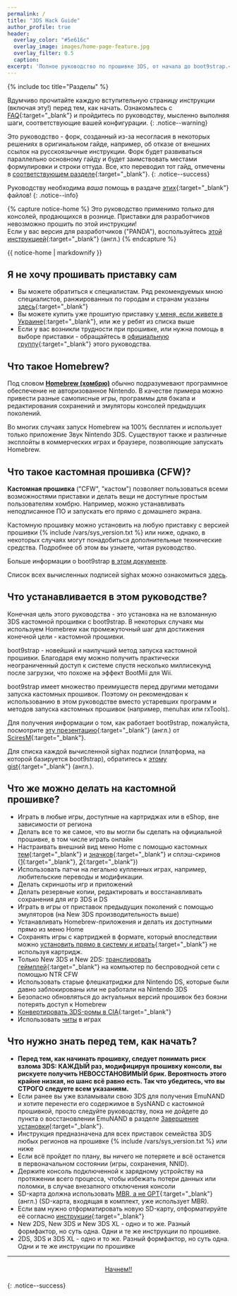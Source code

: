 ```yaml
---
permalink: /
title: "3DS Hack Guide"
author_profile: true
header:	
  overlay_color: "#5e616c"
  overlay_image: images/home-page-feature.jpg
  overlay_filter: 0.5
  caption:
excerpt: 'Полное руководство по прошивке 3DS, от начала до boot9strap.<br />**Последнее изменение:** 8 июля 2018'
---
```


{% include toc title="Разделы" %}

Вдумчиво прочитайте каждую вступительную страницу инструкции (включая эту!) перед тем, как начать. Ознакомьтесь с [FAQ](faq){:target="_blank"} и пройдитесь по руководству, мысленно выполняя шаги, соответствующие вашей конфигурации. 
{: .notice--warning}

Это руководство - форк, созданный из-за несогласия в некоторых решениях в оригинальном гайде, например, об отказе от внешних ссылок на русскоязычные инструкции. Форк будет развиваться параллельно основному гайду и будет заимствовать местами формулировки и строки оттуда. Все, кто переводил тот гайд, отмечены в [соответствующем разделе](credits){:target="_blank"}.
{: .notice--success}

Руководству необходима *ваша* помощь в раздаче [этих](https://3ds.hacks.guide/rss.xml){:target="_blank"} файлов!
{: .notice--info}

{% capture notice-home %}
Это руководство применимо _только_ для консолей, продающихся в рознице. Приставки для разработчиков невозможно прошить по этой инструкции!    
Если у вас версия для разработчиков ("PANDA"), воспользуйтесь [этой инструкцией](https://dev3ds.hacks.guide){:target="_blank"} (англ.)
{% endcapture %}

<div class="notice--danger">{{ notice-home | markdownify }}</div>

## Я не хочу прошивать приставку сам

+ Вы можете обратиться к специалистам. Ряд рекомендуемых мною специалистов, ранжированных по городам и странам указаны [здесь](https://vk.com/@3ds_cfw-spisok-masterov-dlya-pokupki-pristavok-i-dlya-proshivki){:target="_blank"}
+ Вы можете купить уже прошитую приставку [у меня, если живете в Украине](https://3dscfw.olx.ua/){:target="_blank"}, или же у ребят из списка выше
+ Если у вас возникли трудности при прошивке, или нужна помощь в выборе приставки - обращайтесь в [официальную группу](http://vk.com/3ds_cfw){:target="_blank"} этого руководства.

## Что такое Homebrew? 

Под словом [**Homebrew (хомбрю)**](https://ru.wikipedia.org/wiki/homebrew_(%D0%BA%D0%BE%D0%BC%D0%BF%D1%8C%D1%8E%D1%82%D0%B5%D1%80%D0%BD%D1%8B%D0%B5_%D0%B8%D0%B3%D1%80%D1%8B){:target="_blank"}) обычно подразумевают программное обеспечение не авторизованное Nintendo. В качестве примера можно привести разные самописные игры, программы для бэкапа и редактирования сохранений и эмуляторы консолей предыдущих поколений.

Во многих случаях запуск Homebrew на 100% бесплатен и использует только приложение Звук Nintendo 3DS. Существуют также и различные эксплойты в коммерческих играх и браузере, позволяющие запускать Homebrew.

## Что такое кастомная прошивка (CFW)?

**Кастомная прошивка** ("CFW", "кастом") позволяет пользоваться всеми возможностями приставки и делать вещи не доступные простым пользователям хомбрю. Например, можно устанавливать неподписанное ПО и запускать его прямо с домашнего экрана. 

Кастомную прошивку можно установить на любую приставку с версией прошивки {% include /vars/sys_version.txt %} или ниже, однако, в некоторых случаях могут понадобиться дополнительные технические средства. Подробнее об этом вы узнаете, читая руководство.

Больше информации о boot9strap [в этом документе](https://arxiv.org/abs/1802.00359).

Список всех вычисленных подписей sighax можно ознакомиться [здесь](https://gist.github.com/SciresM/cdd2266efb80175d37eabbe86f9d8c52).

## Что устанавливается в этом руководстве?

Конечная цель этого руководства - это установка на не взломанную 3DS кастомной прошивки с boot9strap. В некоторых случаях мы используем Homebrew как промежуточный шаг для достижения конечной цели - кастомной прошивки.

boot9strap - новейший и наилучший метод запуска кастомной прошивки. Благодаря ему можно получить практически неограниченный доступ к системе спустя несколько миллисекунд после загрузки, что похоже на эффект BootMii для Wii.

boot9strap имеет множество преимуществ перед другими методами запуска кастомных прошивок. Поэтому он рекомендован к использованию в этом руководстве вместо устаревших программ и методов запуска кастомных прошивок (например, menuhax или rxTools).

Для получения информации о том, как работает boot9strap, пожалуйста, посмотрите [эту презентацию](https://sciresm.github.io/33-and-a-half-c3/){:target="_blank"} (англ.) от [SciresM](https://github.com/SciresM/){:target="_blank"}.

Для списка каждой вычисленной sighax подписи (платформа, на которой базируется boot9strap), обратитесь к [этому gist](https://gist.github.com/SciresM/cdd2266efb80175d37eabbe86f9d8c52){:target="_blank"} (англ.).

## Что же можно делать на кастомной прошивке?

+ Играть в любые игры, доступные на картриджах или в eShop, вне зависимости от региона
+ Делать все то же самое, что вы могли бы сделать на официальной прошивке, в том числе играть онлайн
+ Настраивать внешний вид меню Home с помощью кастомных [тем](themes){:target="_blank"} и [значков](badges){:target="_blank"} и сплэш-скринов ([1](https://3dsthemesarchive.site/?type=splashes){:target="_blank"}, [2](https://themeplaza.eu/?category=splashes&query=&sort=newest){:target="_blank"})
+ Использовать патчи на легально купленных играх, например, любительские переводы и модификации. 
+ Делать скриншоты игр и приложений
+ Делать резервные копии, редактировать и восстанавливать сохранения для игр 3DS и DS
+ Играть в игры от приставок предыдущих поколений с помощью эмуляторов (на New 3DS производительность выше)
+ Устанавливать Homebrew-приложения и делать их доступными прямо из меню Home
+ Сохранять игры с картриджей в формате, который впоследствии можно [установить прямо в систему и играть](godmode9-usage#%D1%81%D0%BE%D0%B7%D0%B4%D0%B0%D0%BD%D0%B8%D0%B5-%D0%B4%D0%B0%D0%BC%D0%BF%D0%B0-%D0%BA%D0%B0%D1%80%D1%82%D1%80%D0%B8%D0%B4%D0%B6%D0%B0){:target="_blank"} не используя картридж. 
+ Только New 3DS и New 2DS: [транслировать геймплей](https://vk.com/3ds_cfw?w=wall-125012133_111%2Fall){:target="_blank"} на компьютер по беспроводной сети с помощью NTR CFW
+ Использовать старые флешкатриджи для Nintendo DS, которые были давно заблокированы или не работали на Nintendo 3DS
+ Безопасно обновляться до актуальных версий прошивок без боязни потерять доступ к Homebrew
+ [Конвертировать 3DS-ромы в CIA](godmode9-usage#convert_3ds){:target="_blank"}
+ Использовать [читы](cheats) в играх

## Что нужно знать перед тем, как начать?

+ **Перед тем, как начинать прошивку, следует понимать риск взлома 3DS: КАЖДЫЙ раз, модифицируя прошивку консоли, вы рискуете получить НЕВОССТАНОВИМЫЙ брик. Вероятность этого крайне низкая, но шанс всё равно есть. Так что убедитесь, что вы СТРОГО следуете всем указаниям.**
+ Если ранее вы уже взламывали свою 3DS для получения EmuNAND и хотите перенести его содержимое в SysNAND с кастомной прошивкой, просто следуйте руководству, пока не дойдете до пункта о восстановлении EmuNAND в разделе [Завершение установки](finalizing-setup){:target="_blank"}.
+ Инструкция предназначена для всех приставок семейства 3DS любых регионов на прошивке {% include /vars/sys_version.txt %} или ниже
+ Если всё пройдет по плану, вы ничего не потеряете и всё останется в первоначальном состоянии (игры, сохранения, NNID).
+ Держите консоль подключенной к зарядному устройству на протяжении всего процесса, чтобы избежать потери данных или поломки, в случае внезапного отключения консоли
+ SD-карта должна использовать [MBR, а не GPT](http://www.howtogeek.com/245610/){:target="_blank"} (англ.) (SD-карта, входящая в комплект, уже использует MBR).
+ Если вам нужно отформатировать новую SD-карту, отформатируйте её согласно [инструкции](clean_sd#ii-форматирование-sd-карты){:target="_blank"}
+ New 2DS, New 3DS и New 3DS XL - одно и то же. Разный формфактор, но суть одна. Одни и те же инструкции по прошивке. 
+ 2DS, 3DS и 3DS XL - одно и то же. Разный формфактор, но суть одна. Одни и те же инструкции по прошивке

___

<center><a href="get-started" style="margin:20px auto; text-align:center; display:block; width:200px;" class="btn btn--short">Начнем!!</a></center>
{: .notice--success}
